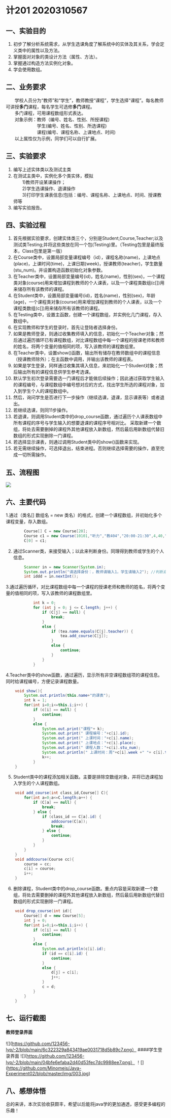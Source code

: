 # 计201 2020310567
## 一、实验目的
1. 初步了解分析系统需求，从学生选课角度了解系统中的实体及其关系，学会定义类中的属性以及方法。
2. 掌握面对对象的类设计方法（属性、方法）。
3. 掌握通过构造方法实例化对象。
4. 学会使用数组。
## 二、业务要求
&emsp;&emsp;学校人员分为“教师”和“学生”，教师教授“课程”，学生选择“课程”。每名教师可讲授**多门**课程，每名学生可选修**多门**课程。
<br>&emsp;&emsp;多门课程，可用课程数组形式表达。
<br>&emsp;&emsp;对象示例：教师（编号、姓名、性别、所授课程)
<br>&emsp;&emsp;&emsp;&emsp;&emsp;&emsp;&emsp;学生(编号、姓名、性别、所选课程)
<br>&emsp;&emsp;&emsp;&emsp;&emsp;&emsp;&emsp;课程(编号、课程名称、上课地点、时间)
<br>&emsp;&emsp;以上属性仅为示例，同学们可以自行扩展。
## 三、实验要求
1. 编写上述实体类以及测试主类
2. 在测试主类中，实例化多个类实体，模拟
   <br>&emsp;&emsp;1)教师开设某课操作；
   <br>&emsp;&emsp;2)学生选课操作、退课操作
   <br>&emsp;&emsp;3)打印学生课表信息(包括：编号、课程名称、上课地点、时间、授课教师等
3. 编写实验报告。
## 四、实验过程
1. 首先根据实验要求，创建实体类三个，分别是Student,Course,Teacher;以及测试类Testing;并将这些类放在同一个包(Testing)里。（Testing包里是最终版本，Class包里是第一版）
2. 在Course类中，设置局部变量课程编号（id），课程名称(name)，上课地点(place)，上课时间(time)，上课日期(week)，授课教师(teacher)，学生数量(stu_num)。并设置构造函数初始化对象参数。
3. 在Teacher类中，设置局部变量编号(id)，姓名(name)，性别(sex)，一个课程类对象(course)用来增加课程到教师的个人课表，以及一个课程类数组(c[])用来储存所有该教师的课程。
4. 在Student类中，设置局部变量编号(id)，姓名(name)，性别(sex)，年龄(age)，一个课程类对象(course)用来增加课程到教师的个人课表，以及一个课程类数组(c[])用来储存所有该教师的课程。
5. 在Testing类中，设置主函数，创建一个课程数组，并实例化几门课程，存入数组中。
6. 在实现教师和学生的登录时，首先让登陆者选择身份。
7. 如果是教师登录，则通过收集教师填入的信息，初始化一个Teacher对象；然后通过遍历循环已有课程数组，对比课程数组中每一个课程的授课老师和教师的姓名，将两个变量的值相同的项，写入该教师的课程数组里。
8. 在Teacher类中，设置show()函数，输出所有储存在教师数组中的课程信息（授课教师除外）；在主函数中调用，并输出该教师的课程表。
9. 如果是学生登录，同样通过收集其填入信息，来初始化一个Student对象；然后输出所有的课程信息供学生参考选课。
10. 默认学生初次登录需要选一门课程后才能做后续操作；因此通过获取学生输入的课程编号，与课程数组中编号想对应的方式，找出学生所选的课程对象，加入到学生个人的课程数组中。
11. 然后，询问学生是否进行下一步操作（继续选课，退课，显示课表等）或者退出。
12. 若继续选课，则同11步操作。
13. 若退课，则调用Student类中的drop_course函数，通过遍历个人课表数组中所有课程的序号与学生输入的想要退课的课程序号相对比。
采取新建一个数组，将处去需要删掉的课程外其他课程放入新数组，然后最后用新数组代替旧数组的形式实现删除一门课程。
14. 若选择显示课表，则通过调用Student类中的show()函数来实现。
15. 若无需继续操作，可选择退出，结束进程。否则继续选择需要的操作，直至完成一切所需操作。
## 五、流程图
![](https://github.com/Minomeis/Java-Experiment02/blob/master/img/liucheng.png)
## 六、主要代码
1.通过（类名[] 数组名 = new 类名）的格式，创建一个课程数组，并初始化多个课程变量，存入数组。
```java
        Course[] C = new Course[20];
        Course c1 = new Course(10101,"听力","教404","20:00-21:30",4,40,"Jsaon");
        C[0] = c1;
```
2. 通过Scanner类，来接受输入；以此来判断身份。同理得到教师或学生的个人信息。
```java
        Scanner in = new Scanner(System.in);
        System.out.println("请选择身份：，教师请输入1，学生请输入2"); //判断身份
        int iddd = in.nextInt();
```
3.通过遍历循环，对比课程数组中每一个课程的授课老师和教师的姓名，将两个变量的值相同的项，写入该教师的课程数组里。
```java
            int k = 0;
            for (int j = 0; j <= C.length; j++) {
                if (C[j] == null) {
                    break;
                }
                else {
                    if (tea.name.equals(C[j].teacher)) {
                        tea.add_course(C[j]);
                    }
                    else {
                        continue;
                    }
                }
            }
```
4.Teacher类中的show函数，通过遍历，显示所有非空课程数组项的课程信息。同时给课程编号，方便记录课程数量。
```java
    void show(){
        System.out.println(this.name+"的课表");
        int k = 1;
        for(int i=0;i<=this.i;i++) {
            if (c[i] == null) {
                continue;
            }
            else {
                System.out.print("课程"+ k);
                System.out.print(" 课程编号："+c[i].id);
                System.out.print(" 上课时间："+c[i].name);
                System.out.print(" 上课地点："+c[i].place);
                System.out.print(" 课程人数："+c[i].stu_num);
                System.out.println(" 上课时间：周"+c[i].week +" "+ c[i].time);
                k++;
            }
    }
```
5. Student类中的课程添加相关函数。主要是排除空数组对象，并将已选课程加入学生的个人课程数组。
```java
    void add_course(int class_id,Course[] C){
        for(int a=0;a<=C.length;a++) {
            if (C[a] == null) {
                break;
            } else {
                if (class_id == C[a].id) {
                    addcourse(C[a]);
                    break;
                } else {
                    continue;
                }
            }
        }
    }
    void addcourse(Course cc){
        course = cc;
        c[i] = course;
        i++;
    }
```
6. 删除课程，Student类中的drop_course函数。重点内容是采取新建一个数组，将处去需要删掉的课程外其他课程放入新数组，然后最后用新数组代替旧数组的形式实现删除一门课程。
```java
    void drop_course(int id){
        Course[] d = new Course[5];
        int j = 0;
        for(int i=0;i<=this.i;i++) {
            if (c[i] == null) {
                continue;
            }
            else {
                System.out.println(c[i].id);
                if (id == c[i].id) {
                    continue;
                }
                else {
                    d[j] = c[i];
                    j++;
                }
                c = d;
            }
        }
    }
```
## 七、运行截图
#### 教师登录界面
![](https://github.com/123456-lyp/-2/blob/main/6c322329a843419ae0031718d5b89c7.png）
####学生登录界面
![](https://github.com/123456-lyp/-2/blob/main/04bfe6efaba2d40d53fec7dc9988ee7.png）
！[] (https://github.com/Minomeis/Java-Experiment02/blob/master/img/003.jpg)
## 八、感想体悟
总的来讲，本次实验收获颇丰，希望以后能将java学的更加通透，感受更多编程的乐趣！
